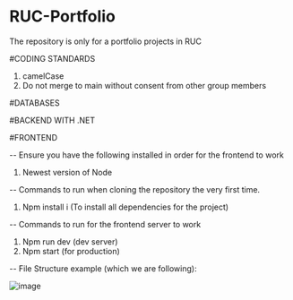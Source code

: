 # RUC-Portfolio
The repository is only for a portfolio projects in RUC

#CODING STANDARDS

1. camelCase
2. Do not merge to main without consent from other group members

#DATABASES

#BACKEND WITH .NET


#FRONTEND

-- Ensure you have the following installed in order for the frontend to work

1. Newest version of Node

-- Commands to run when cloning the repository the very first time.

1. Npm install i (To install all dependencies for the project)

-- Commands to run for the frontend server to work

1. Npm run dev (dev server)
2. Npm start (for production)

-- File Structure example (which we are following):

![image](https://github.com/PAlex000/RUC-Portfolio/assets/54646142/738671f0-f991-4587-8d9e-c743c9193a4b)


